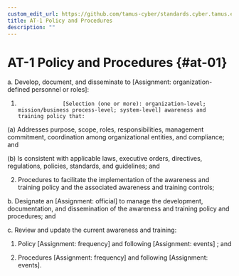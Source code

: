 ```yaml
---
custom_edit_url: https://github.com/tamus-cyber/standards.cyber.tamus.edu/tree/main/content/tamus.edu/TAMUS_profile.xml
title: AT-1 Policy and Procedures
description: ""
---
```


# AT-1 Policy and Procedures {#at-01}

a. Develop, document, and disseminate to [Assignment: organization-defined personnel or roles]:

1. 
                     [Selection (one or more): organization-level; mission/business process-level; system-level] awareness and training policy that:

(a) Addresses purpose, scope, roles, responsibilities, management commitment, coordination among organizational entities, and compliance; and

(b) Is consistent with applicable laws, executive orders, directives, regulations, policies, standards, and guidelines; and

2. Procedures to facilitate the implementation of the awareness and training policy and the associated awareness and training controls;

b. Designate an [Assignment: official] to manage the development, documentation, and dissemination of the awareness and training policy and procedures; and

c. Review and update the current awareness and training:

1. Policy [Assignment: frequency] and following [Assignment: events] ; and

2. Procedures [Assignment: frequency] and following [Assignment: events].

